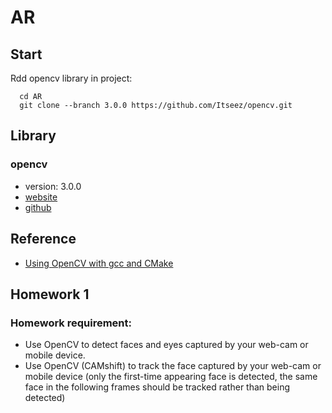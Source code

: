 # AR

## Start

Rdd opencv library in project:
```
  cd AR
  git clone --branch 3.0.0 https://github.com/Itseez/opencv.git
```

## Library

### opencv

- version: 3.0.0
- [website](http://opencv.org)
- [github](https://github.com/Itseez/opencv)

## Reference

- [Using OpenCV with gcc and CMake](http://docs.opencv.org/doc/tutorials/introduction/linux_gcc_cmake/linux_gcc_cmake.html)

## Homework 1

### Homework requirement:
- Use OpenCV to detect faces and eyes captured by your web-cam or mobile device.
- Use OpenCV (CAMshift) to track the face captured by your web-cam or mobile device (only the first-time appearing face is detected, the same face in the following frames should be tracked rather than being detected)
